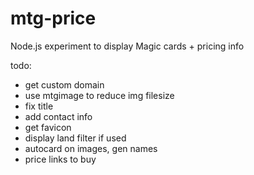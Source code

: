 mtg-price
=========

Node.js experiment to display Magic cards + pricing info

todo:
- get custom domain
- use mtgimage to reduce img filesize
- fix title
- add contact info
- get favicon
- display land filter if used
- autocard on images, gen names
- price links to buy
